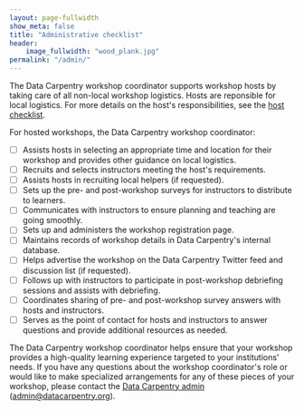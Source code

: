```yaml
---
layout: page-fullwidth
show_meta: false
title: "Administrative checklist"
header:
    image_fullwidth: "wood_plank.jpg"
permalink: "/admin/"
---
```


The Data Carpentry workshop coordinator supports workshop hosts by taking care of all non-local workshop logistics. Hosts are reponsible for local logistics. For more details on the host's responsibilities, see the [host checklist](/host-checklist/).  

For hosted workshops, the Data Carpentry workshop coordinator:  

- [ ] Assists hosts in selecting an appropriate time and location for their workshop and provides other guidance on local logistics.  
- [ ] Recruits and selects instructors meeting the host's requirements.  
- [ ] Assists hosts in recruiting local helpers (if requested).  
- [ ] Sets up the pre- and post-workshop surveys for instructors to distribute to learners.  
- [ ] Communicates with instructors to ensure planning and teaching are going smoothly.  
- [ ] Sets up and administers the workshop registration page.  
- [ ] Maintains records of workshop details in Data Carpentry's internal database.  
- [ ] Helps advertise the workshop on the Data Carpentry Twitter feed and discussion list (if requested).  
- [ ] Follows up with instructors to participate in post-workshop debriefing sessions and assists with debriefing.  
- [ ] Coordinates sharing of pre- and post-workshop survey answers with hosts and instructors.  
- [ ] Serves as the point of contact for hosts and instructors to answer questions and provide additional resources as needed.  

The Data Carpentry workshop coordinator helps ensure that your workshop provides a high-quality learning experience targeted to your institutions' needs. If you have any questions about the workshop coordinator's role or would like to make specialized arrangements for any of these pieces of your workshop, please contact the [Data Carpentry admin](mailto:admin@datacarpentry.org) (admin@datacarpentry.org). 
